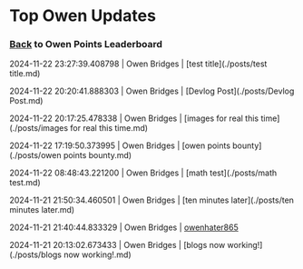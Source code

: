 # Top Owen Updates
### [Back](../) to Owen Points Leaderboard
2024-11-22 23:27:39.408798 \| Owen Bridges \| [test title](./posts/test title.md)

2024-11-22 20:20:41.888303 \| Owen Bridges \| [Devlog Post](./posts/Devlog Post.md)

2024-11-22 20:17:25.478338 \| Owen Bridges \| [images for real this time](./posts/images for real this time.md)

2024-11-22 17:19:50.373995 \| Owen Bridges \| [owen points bounty](./posts/owen points bounty.md)

2024-11-22 08:48:43.221200 \| Owen Bridges \| [math test](./posts/math test.md)

2024-11-21 21:50:34.460501 \| Owen Bridges \| [ten minutes later](./posts/ten minutes later.md)

2024-11-21 21:40:44.833329 \| Owen Bridges \| [owenhater865](./posts/owenhater865.md)

2024-11-21 20:13:02.673433 \| Owen Bridges \| [blogs now working!](./posts/blogs now working!.md)

